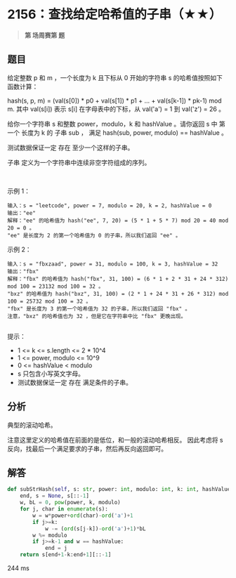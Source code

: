 # 2156：查找给定哈希值的子串（★★）


> **第  场周赛第  题**

## 题目

给定整数 p 和 m ，一个长度为 k 且下标从 0 开始的字符串 s 的哈希值按照如下函数计算：

hash(s, p, m) = (val(s[0]) * p0 + val(s[1]) * p1 + ... + val(s[k-1]) * pk-1) mod m.
其中 val(s[i]) 表示 s[i] 在字母表中的下标，从 val('a') = 1 到 val('z') = 26 。

给你一个字符串 s 和整数 power，modulo，k 和 hashValue 。请你返回 s 中 第一个 长度为 k 的 子串 sub ，
满足 hash(sub, power, modulo) == hashValue 。

测试数据保证一定 存在 至少一个这样的子串。

子串 定义为一个字符串中连续非空字符组成的序列。

 

示例 1：

    输入：s = "leetcode", power = 7, modulo = 20, k = 2, hashValue = 0
    输出："ee"
    解释："ee" 的哈希值为 hash("ee", 7, 20) = (5 * 1 + 5 * 7) mod 20 = 40 mod 20 = 0 。
    "ee" 是长度为 2 的第一个哈希值为 0 的子串，所以我们返回 "ee" 。
示例 2：

    输入：s = "fbxzaad", power = 31, modulo = 100, k = 3, hashValue = 32
    输出："fbx"
    解释："fbx" 的哈希值为 hash("fbx", 31, 100) = (6 * 1 + 2 * 31 + 24 * 312) mod 100 = 23132 mod 100 = 32 。
    "bxz" 的哈希值为 hash("bxz", 31, 100) = (2 * 1 + 24 * 31 + 26 * 312) mod 100 = 25732 mod 100 = 32 。
    "fbx" 是长度为 3 的第一个哈希值为 32 的子串，所以我们返回 "fbx" 。
    注意，"bxz" 的哈希值也为 32 ，但是它在字符串中比 "fbx" 更晚出现。
     

提示：
- 1 <= k <= s.length <= 2 * 10^4
- 1 <= power, modulo <= 10^9
- 0 <= hashValue < modulo
- s 只包含小写英文字母。
- 测试数据保证一定 存在 满足条件的子串。


## 分析

典型的滚动哈希。

注意这里定义的哈希值在前面的是低位，和一般的滚动哈希相反。
因此考虑将 s 反向，找最后一个满足要求的子串，然后再反向返回即可。


## 解答

```python
def subStrHash(self, s: str, power: int, modulo: int, k: int, hashValue: int) -> str:
    end, s = None, s[::-1]
    w, bL = 0, pow(power, k, modulo)
    for j, char in enumerate(s):
        w = w*power+ord(char)-ord('a')+1
        if j>=k:
            w -= (ord(s[j-k])-ord('a')+1)*bL
        w %= modulo
        if j>=k-1 and w == hashValue:
            end = j
    return s[end+1-k:end+1][::-1]
```
244 ms
